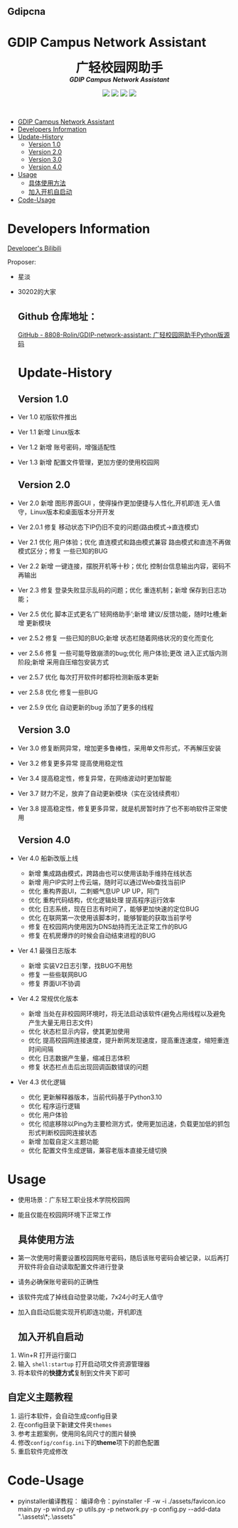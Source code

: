 <!--
 * @Description: Rolin's code edit
 * @Author: Rolin-Code
 * @Date: 2021-11-05 00:13:18
 * @LastEditors: Rolin
 * @Code-Function-What do you want to do: 
-->

## Gdipcna

# GDIP Campus Network Assistant

<p align="center">
  <h1 align="center" style="margin: 0 auto 0 auto;">广轻校园网助手</h1>
  <h5 align="center" style="margin: 0 auto 0 auto;">GDIP Campus Network Assistant</h5>
  </p>

<p align="center">
    <img src="https://img.shields.io/github/last-commit/8808-Rolin/GDIP-network-assistant">
    <img src="https://img.shields.io/github/contributors/8808-Rolin/GDIP-network-assistant">
    <img src="https://img.shields.io/github/issues/8808-Rolin/GDIP-network-assistant?label=issues">
    <img src="https://img.shields.io/github/stars/8808-Rolin/GDIP-network-assistant">
  </p>

<br>

- [GDIP Campus Network Assistant](#gdip-campus-network-assistant)
- [Developers Information](#developers-information)
- [Update-History](#update-history)
  - [Version 1.0](#version-10)
  - [Version 2.0](#version-20)
  - [Version 3.0](#version-30)
  - [Version 4.0](#version-40)
- [Usage](#usage)
  - [具体使用方法](#具体使用方法)
  - [加入开机自启动](#加入开机自启动)
- [Code-Usage](#code-usage)

# Developers Information

[Developer's Bilibili](https://space.bilibili.com/23161464)

Proposer:

- 星淡
- 30202的大家
  
  ## Github 仓库地址：
  
  [GitHub - 8808-Rolin/GDIP-network-assistant: 广轻校园网助手Python版源码](https://github.com/8808-Rolin/GDIP-network-assistant)
  
  # Update-History
  
  ## Version 1.0
- Ver 1.0 初版软件推出
- Ver 1.1 新增 Linux版本
- Ver 1.2 新增 账号密码，增强适配性
- Ver 1.3 新增 配置文件管理，更加方便的使用校园网
  
  ## Version 2.0
- Ver 2.0 新增 图形界面GUI ，使得操作更加便捷与人性化,开机即连 无人值守，Linux版本和桌面版本分开开发
- Ver 2.0.1 修复 移动状态下IP仍旧不变的问题(路由模式->直连模式)
- Ver 2.1 优化 用户体验；优化 直连模式和路由模式兼容 路由模式和直连不再做模式区分；修复 一些已知的BUG
- Ver 2.2 新增 一键连接，摆脱开机等十秒；优化 控制台信息输出内容，密码不再输出
- Ver 2.3 修复 登录失败显示乱码的问题；优化 重连机制；新增 保存到日志功能；
- Ver 2.5 优化 脚本正式更名‘广轻网络助手’;新增 建议/反馈功能，随时吐槽;新增 更新模块
- ver 2.5.2 修复 一些已知的BUG;新增 状态栏随着网络状况的变化而变化
- ver 2.5.6 修复 一些可能导致崩溃的bug;优化 用户体验;更改 进入正式版内测阶段;新增 采用自压缩包安装方式
- ver 2.5.7 优化 每次打开软件时都将检测新版本更新
- ver 2.5.8 优化 修复一些BUG
- ver 2.5.9 优化 自动更新的bug 添加了更多的线程
  
  ## Version 3.0
- Ver 3.0 修复断网异常，增加更多鲁棒性，采用单文件形式，不再解压安装
- Ver 3.2 修复更多异常 提高使用稳定性
- Ver 3.4 提高稳定性，修复异常，在网络波动时更加智能
- Ver 3.7 财力不足，放弃了自动更新模块（实在没钱续费啦）
- Ver 3.8 提高稳定性，修复更多异常，就是机房暂时炸了也不影响软件正常使用
  
  ## Version 4.0
- Ver 4.0 船新改版上线
  - 新增 集成路由模式，跨路由也可以使用该助手维持在线状态
  - 新增 用户IP实时上传云端，随时可以通过Web查找当前IP
  - 优化 重构界面UI，二刺螈气息UP UP UP，阿门
  - 优化 重构代码结构，优化逻辑处理 提高程序运行效率
  - 优化 日志系统，现在日志有时间了，能够更加快速的定位BUG
  - 优化 在联网第一次使用该脚本时，能够智能的获取当前学号
  - 修复 在校园网内使用因为DNS劫持而无法正常工作的BUG
  - 修复 在机房爆炸的时候会自动结束进程的BUG
- Ver 4.1 最强日志版本
  - 新增 实装V2日志引擎，找BUG不用愁
  - 修复 一些些联网BUG
  - 修复 界面UI不协调
- Ver 4.2 常规优化版本
  - 新增 当处在非校园网环境时，将无法启动该软件(避免占用线程以及避免产生大量无用日志文件)
  - 优化 状态栏显示内容，使其更加使用
  - 优化 提高校园网连接速度，提升断网发现速度，提高重连速度，缩短重连时间间隔
  - 优化 日志数据产生量，缩减日志体积
  - 修复 状态栏点击后出现回调函数错误的问题
- Ver 4.3 优化逻辑
  - 优化 更新解释器版本，当前代码基于Python3.10
  - 优化 程序运行逻辑
  - 优化 用户体验
  - 优化 彻底移除以Ping为主要检测方式，使用更加迅速，负载更加低的抓包形式判断校园网连接状态
  - 新增 加载自定义主题功能
  - 优化 配置文件生成逻辑，兼容老版本直接无缝切换

# Usage

- 使用场景：广东轻工职业技术学院校园网
- 能且仅能在校园网环境下正常工作
  
  ## 具体使用方法
- 第一次使用时需要设置校园网账号密码，随后该账号密码会被记录，以后再打开软件将会自动读取配置文件进行登录
- 请务必确保账号密码的正确性
- 该软件完成了掉线自动登录功能，7x24小时无人值守
- 加入自启动后能实现开机即连功能，开机即连
  
  ## 加入开机自启动
1. Win+R 打开运行窗口
2. 输入 `shell:startup` 打开启动项文件资源管理器
3. 将本软件的**快捷方式**复制到文件夹下即可

## 自定义主题教程

1. 运行本软件，会自动生成config目录
2. 在config目录下新建文件夹`themes`
3. 参考主题案例，使用同名同尺寸的图片替换
4. 修改`config/config.ini`下的**theme**项下的颜色配置
5. 重启软件完成修改

# Code-Usage

- pyinstaller编译教程：
  编译命令：pyinstaller -F -w -i ./assets/favicon.ico main.py -p wind.py -p utils.py -p network.py -p config.py --add-data ".\\assets\\*;.\\assets"
